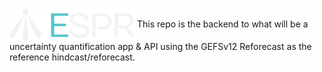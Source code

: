 <img src="https://github.com/aaTman/espr/blob/master/images/espr_logo.png" alt="logo" width="200" align='center'/>
This repo is the backend to what will be a uncertainty quantification app & API using the GEFSv12 Reforecast as the reference hindcast/reforecast.
